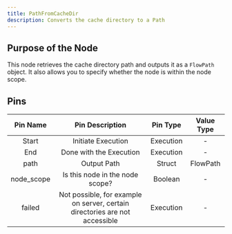 ```yaml
---
title: PathFromCacheDir
description: Converts the cache directory to a Path
---
```


## Purpose of the Node
This node retrieves the cache directory path and outputs it as a `FlowPath` object. It also allows you to specify whether the node is within the node scope.

## Pins
| Pin Name | Pin Description | Pin Type | Value Type |
|:----------:|:-------------:|:------:|:------:|
| Start | Initiate Execution | Execution | - |
| End | Done with the Execution | Execution | - |
| path | Output Path | Struct | FlowPath |
| node_scope | Is this node in the node scope? | Boolean | - |
| failed | Not possible, for example on server, certain directories are not accessible | Execution | - |